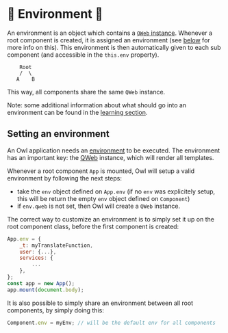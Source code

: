 # 🦉 Environment 🦉

An environment is an object which contains a [`QWeb` instance](qweb.md). Whenever
a root component is created, it is assigned an environment (see
[below](#setting-an-environment) for more info on this). This environment is
then automatically given to each sub component (and accessible in the `this.env`
property).

```
    Root
    /  \
   A    B
```

This way, all components share the same `QWeb` instance.

Note: some additional information about what should go into an environment
can be found in the [learning section](../learning/environment.md).

## Setting an environment

An Owl application needs an [environment](environment.md) to be executed. The
environment has an important key: the [QWeb](qweb.md) instance, which will render
all templates.

Whenever a root component `App` is mounted, Owl will setup a valid environment by
following the next steps:

- take the `env` object defined on `App.env` (if no `env` was explicitely setup,
  this will be return the empty `env` object defined on `Component`)
- if `env.qweb` is not set, then Owl will create a `QWeb` instance.

The correct way to customize an environment is to simply set it up on the root
component class, before the first component is created:

```js
App.env = {
    _t: myTranslateFunction,
    user: {...},
    services: {
        ...
    },
};
const app = new App();
app.mount(document.body);
```

It is also possible to simply share an environment between all root components,
by simply doing this:

```js
Component.env = myEnv; // will be the default env for all components
```
